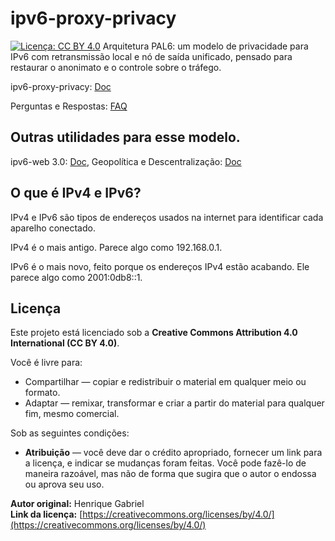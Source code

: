 # ipv6-proxy-privacy
[![Licença: CC BY 4.0](https://img.shields.io/badge/Licença-CC%20BY%204.0-lightgrey.svg)](https://creativecommons.org/licenses/by/4.0/)
Arquitetura PAL6: um modelo de privacidade para IPv6 com retransmissão local e nó de saída unificado, pensado para restaurar o anonimato e o controle sobre o tráfego.

ipv6-proxy-privacy:
[Doc](PAL6_Modelo_Completo.md)

Perguntas e Respostas: [FAQ](FAQ.md)

## Outras utilidades para esse modelo.
ipv6-web 3.0:
[Doc](pal6_web3_applications.md),
Geopolítica e Descentralização: [Doc](pal6_geopolitica.md)

## O que é IPv4 e IPv6?

IPv4 e IPv6 são tipos de endereços usados na internet para identificar cada aparelho conectado.

IPv4 é o mais antigo. Parece algo como 192.168.0.1.

IPv6 é o mais novo, feito porque os endereços IPv4 estão acabando. Ele parece algo como 2001:0db8::1.

## Licença

Este projeto está licenciado sob a **Creative Commons Attribution 4.0 International (CC BY 4.0)**.

Você é livre para:
- Compartilhar — copiar e redistribuir o material em qualquer meio ou formato.
- Adaptar — remixar, transformar e criar a partir do material para qualquer fim, mesmo comercial.

Sob as seguintes condições:
- **Atribuição** — você deve dar o crédito apropriado, fornecer um link para a licença, e indicar se mudanças foram feitas. Você pode fazê-lo de maneira razoável, mas não de forma que sugira que o autor o endossa ou aprova seu uso.

**Autor original:** Henrique Gabriel  
**Link da licença:** [https://creativecommons.org/licenses/by/4.0/](https://creativecommons.org/licenses/by/4.0/)
